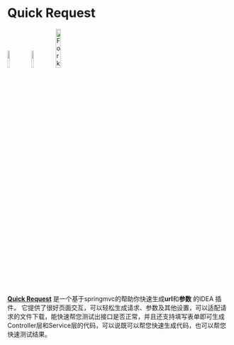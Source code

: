 # Quick Request

<a href="https://www.jetbrains.com"><img src="https://resources.jetbrains.com/storage/products/company/brand/logos/jb_beam.svg" width = "10%" /></a>
<a href="https://www.jetbrains.com/idea"><img src="https://resources.jetbrains.com/storage/products/company/brand/logos/IntelliJ_IDEA_icon.svg" width = "10%" /></a>
<a href='https://gitee.com/zj-666/quick-request-idea'><img src='https://gitee.com/dromara/fast-request/widgets/widget_3.svg' width = "15%" alt='Fork me on Gitee'></img></a>

[**Quick Request**](https://plugins.jetbrains.com/plugin/21800-quick-request) 是一个基于springmvc的帮助你快速生成**url**和**参数**
的IDEA 插件。
它提供了很好页面交互，可以轻松生成请求、参数及其他设置，可以适配请求的文件下载，能快速帮您测试出接口是否正常，并且还支持填写表单即可生成Controller层和Service层的代码，可以说既可以帮您快速生成代码，也可以帮您快速测试结果。




